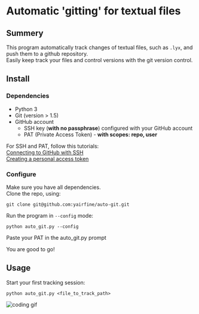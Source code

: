 # Automatic 'gitting' for textual files

## Summery
This program automatically track changes of textual files, such as `.lyx`, and push them to a github repository. <br/>
Easily keep track your files and control versions with the git version control.

## Install

### Dependencies
* Python 3
* Git (version > 1.5)
* GitHub account
    * SSH key (__with no passphrase__) configured with your GitHub account 
    * PAT (Private Access Token) - __with scopes: repo, user__ 

For SSH and PAT, follow this tutorials: </br>
[Connecting to GitHub with SSH](https://docs.github.com/en/free-pro-team@latest/github/authenticating-to-github/connecting-to-github-with-ssh) </br>
[Creating a personal access token](https://docs.github.com/en/free-pro-team@latest/github/authenticating-to-github/creating-a-personal-access-token)</br>


### Configure
Make sure you have all dependencies. </br>
Clone the repo, using:
```
git clone git@github.com:yairfine/auto-git.git
```

Run the program in `--config` mode:
```
python auto_git.py --config
```
Paste your PAT in the auto_git.py prompt <br/>

You are good to go!

## Usage
Start your first tracking session:
```
python auto_git.py <file_to_track_path>
```

![coding gif](https://media.giphy.com/media/l4FGvUYI0tETAQwGk/giphy.gif)